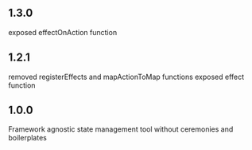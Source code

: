 ## 1.3.0

exposed effectOnAction function

## 1.2.1

removed registerEffects and mapActionToMap functions
exposed effect function

## 1.0.0

Framework agnostic state management tool without ceremonies and boilerplates
